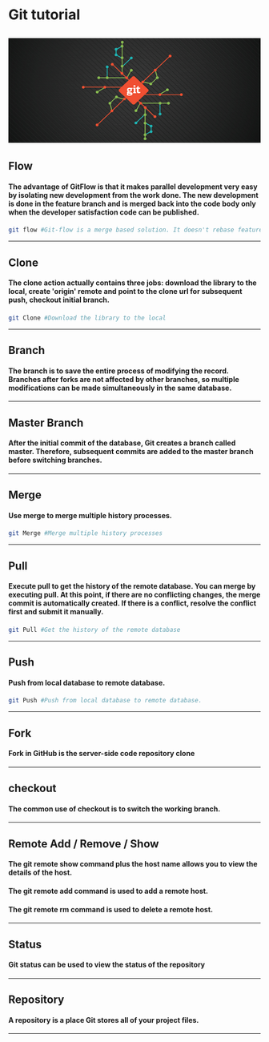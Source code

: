 # Git tutorial

![Git image](/images/git.png)
------

## Flow

#### The advantage of GitFlow is that it makes parallel development very easy by isolating new development from the work done. The new development is done in the feature branch and is merged back into the code body only when the developer satisfaction code can be published.

```bash
git flow #Git-flow is a merge based solution. It doesn't rebase feature branches.

```
------

## Clone

#### The clone action actually contains three jobs: download the library to the local, create 'origin' remote and point to the clone url for subsequent push, checkout initial branch.


```bash
git Clone #Download the library to the local

```
------

## Branch

#### The branch is to save the entire process of modifying the record. Branches after forks are not affected by other branches, so multiple modifications can be made simultaneously in the same database.

------

## Master Branch

#### After the initial commit of the database, Git creates a branch called master. Therefore, subsequent commits are added to the master branch before switching branches.

------

## Merge

#### Use merge to merge multiple history processes.

```bash
git Merge #Merge multiple history processes

```
------

## Pull

#### Execute pull to get the history of the remote database. You can merge by executing pull. At this point, if there are no conflicting changes, the merge commit is automatically created. If there is a conflict, resolve the conflict first and submit it manually.

```bash
git Pull #Get the history of the remote database

```
------

## Push

#### Push from local database to remote database.

```bash
git Push #Push from local database to remote database.

```
------

## Fork

#### Fork in GitHub is the server-side code repository clone

------

## checkout

#### The common use of checkout is to switch the working branch.

------

## Remote Add / Remove / Show

#### The git remote show command plus the host name allows you to view the details of the host.
#### The git remote add command is used to add a remote host.
#### The git remote rm command is used to delete a remote host.

------

## Status

#### Git status can be used to view the status of the repository

------


## Repository

#### A repository is a place Git stores all of your project files.

------
